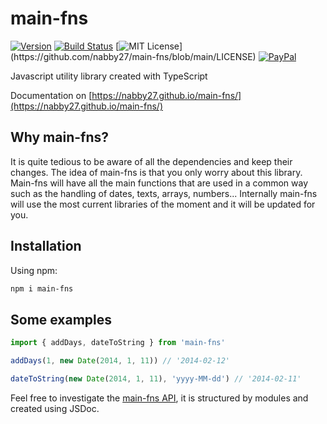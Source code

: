 # main-fns

[![Version](https://img.shields.io/npm/v/main-fns.svg?style=flat&label=version)](https://www.npmjs.com/package/main-fns)
[![Build Status](https://img.shields.io/github/workflow/status/nabby27/main-fns/Test%20lint%20and%20deploy/main?label=test)](https://github.com/nabby27/main-fns/actions?query=workflow%3A%22Test+lint+and+deploy%22)
[![MIT License](https://img.shields.io/apm/l/atomic-design-ui.svg?)](https://github.com/nabby27/main-fns/blob/main/LICENSE)
[![PayPal](https://img.shields.io/badge/paypal-donate-yellow.svg)](https://www.paypal.com/cgi-bin/webscr?cmd=_donations&business=M57SG9J5RQ6DJ&currency_code=EUR&source=url)  

Javascript utility library created with TypeScript

Documentation on [https://nabby27.github.io/main-fns/](https://nabby27.github.io/main-fns/)

## Why main-fns?
It is quite tedious to be aware of all the dependencies and keep their changes. The idea of main-fns is that you only worry about this library. Main-fns will have all the main functions that are used in a common way such as the handling of dates, texts, arrays, numbers... Internally main-fns will use the most current libraries of the moment and it will be updated for you.

## Installation

Using npm:

```sh
npm i main-fns
```

## Some examples

```ts
import { addDays, dateToString } from 'main-fns'

addDays(1, new Date(2014, 1, 11)) // '2014-02-12'

dateToString(new Date(2014, 1, 11), 'yyyy-MM-dd') // '2014-02-11'
```

Feel free to investigate the [main-fns API](https://nabby27.github.io/main-fns/), it is structured by modules and created using JSDoc.
